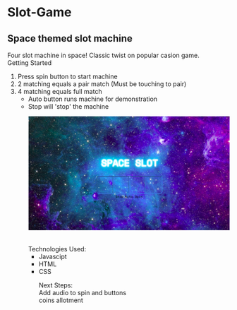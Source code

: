 # Slot-Game
## Space themed slot machine
Four slot machine in space! Classic twist on popular casion game.
<br>
Getting Started
<br>
<ol>
<li> Press spin button to start machine
<li> 2 matching equals a pair match (Must be touching to pair)
<li> 4 matching equals full match
<ul>
<li> Auto button runs machine for demonstration 
<li> Stop will 'stop' the machine

![slot game](/images/slot-game-screenshot.png)


<br>
Technologies Used:
<ul>
<li> Javascipt
<li> HTML
<li> CSS

Next Steps:<br> 
Add audio to spin and buttons <br>
coins allotment

